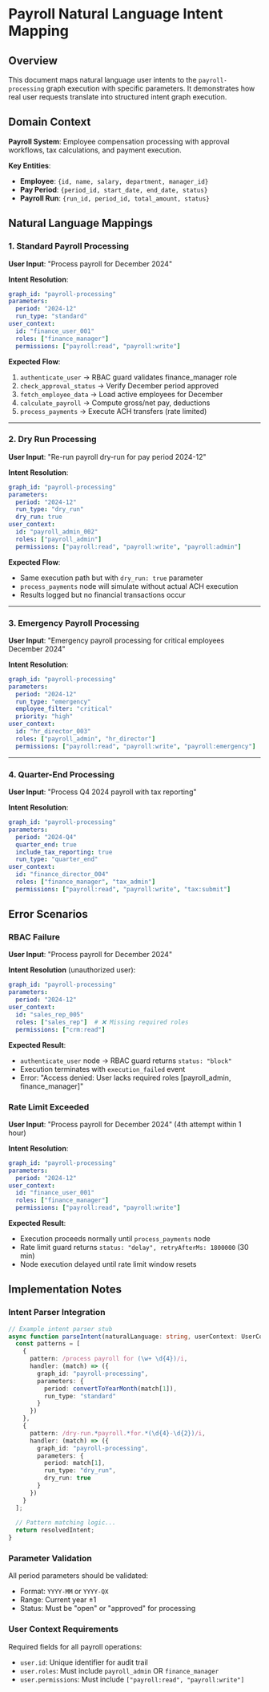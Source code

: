 # Payroll Natural Language Intent Mapping

## Overview

This document maps natural language user intents to the `payroll-processing` graph execution with specific parameters. It demonstrates how real user requests translate into structured intent graph execution.

## Domain Context

**Payroll System**: Employee compensation processing with approval workflows, tax calculations, and payment execution.

**Key Entities**:
- **Employee**: `{id, name, salary, department, manager_id}`
- **Pay Period**: `{period_id, start_date, end_date, status}` 
- **Payroll Run**: `{run_id, period_id, total_amount, status}`

## Natural Language Mappings

### 1. Standard Payroll Processing

**User Input**: "Process payroll for December 2024"

**Intent Resolution**:
```yaml
graph_id: "payroll-processing"
parameters:
  period: "2024-12"
  run_type: "standard"
user_context:
  id: "finance_user_001"  
  roles: ["finance_manager"]
  permissions: ["payroll:read", "payroll:write"]
```

**Expected Flow**:
1. `authenticate_user` → RBAC guard validates finance_manager role
2. `check_approval_status` → Verify December period approved
3. `fetch_employee_data` → Load active employees for December
4. `calculate_payroll` → Compute gross/net pay, deductions
5. `process_payments` → Execute ACH transfers (rate limited)

---

### 2. Dry Run Processing

**User Input**: "Re-run payroll dry-run for pay period 2024-12"

**Intent Resolution**:
```yaml
graph_id: "payroll-processing"
parameters:
  period: "2024-12"
  run_type: "dry_run"
  dry_run: true
user_context:
  id: "payroll_admin_002"
  roles: ["payroll_admin"] 
  permissions: ["payroll:read", "payroll:write", "payroll:admin"]
```

**Expected Flow**:
- Same execution path but with `dry_run: true` parameter
- `process_payments` node will simulate without actual ACH execution
- Results logged but no financial transactions occur

---

### 3. Emergency Payroll Processing

**User Input**: "Emergency payroll processing for critical employees December 2024"

**Intent Resolution**:
```yaml
graph_id: "payroll-processing"
parameters:
  period: "2024-12"
  run_type: "emergency"
  employee_filter: "critical"
  priority: "high"
user_context:
  id: "hr_director_003"
  roles: ["payroll_admin", "hr_director"]
  permissions: ["payroll:read", "payroll:write", "payroll:emergency"]
```

---

### 4. Quarter-End Processing

**User Input**: "Process Q4 2024 payroll with tax reporting"

**Intent Resolution**:
```yaml
graph_id: "payroll-processing"
parameters:
  period: "2024-Q4"
  quarter_end: true
  include_tax_reporting: true
  run_type: "quarter_end"
user_context:
  id: "finance_director_004"
  roles: ["finance_manager", "tax_admin"]
  permissions: ["payroll:read", "payroll:write", "tax:submit"]
```

## Error Scenarios

### RBAC Failure

**User Input**: "Process payroll for December 2024"

**Intent Resolution** (unauthorized user):
```yaml
graph_id: "payroll-processing"
parameters:
  period: "2024-12"
user_context:
  id: "sales_rep_005"
  roles: ["sales_rep"]  # ❌ Missing required roles
  permissions: ["crm:read"]
```

**Expected Result**: 
- `authenticate_user` node → RBAC guard returns `status: "block"`
- Execution terminates with `execution_failed` event
- Error: "Access denied: User lacks required roles [payroll_admin, finance_manager]"

### Rate Limit Exceeded

**User Input**: "Process payroll for December 2024" (4th attempt within 1 hour)

**Intent Resolution**:
```yaml
graph_id: "payroll-processing"
parameters:
  period: "2024-12"
user_context:
  id: "finance_user_001"
  roles: ["finance_manager"]
  permissions: ["payroll:read", "payroll:write"]
```

**Expected Result**:
- Execution proceeds normally until `process_payments` node
- Rate limit guard returns `status: "delay", retryAfterMs: 1800000` (30 min)
- Node execution delayed until rate limit window resets

## Implementation Notes

### Intent Parser Integration

```typescript
// Example intent parser stub
async function parseIntent(naturalLanguage: string, userContext: UserContext): Promise<IntentGraph> {
  const patterns = [
    {
      pattern: /process payroll for (\w+ \d{4})/i,
      handler: (match) => ({
        graph_id: "payroll-processing",
        parameters: { 
          period: convertToYearMonth(match[1]),
          run_type: "standard"
        }
      })
    },
    {
      pattern: /dry-run.*payroll.*for.*(\d{4}-\d{2})/i,
      handler: (match) => ({
        graph_id: "payroll-processing", 
        parameters: {
          period: match[1],
          run_type: "dry_run",
          dry_run: true
        }
      })
    }
  ];
  
  // Pattern matching logic...
  return resolvedIntent;
}
```

### Parameter Validation

All period parameters should be validated:
- Format: `YYYY-MM` or `YYYY-QX` 
- Range: Current year ±1
- Status: Must be "open" or "approved" for processing

### User Context Requirements

Required fields for all payroll operations:
- `user.id`: Unique identifier for audit trail
- `user.roles`: Must include `payroll_admin` OR `finance_manager`
- `user.permissions`: Must include `["payroll:read", "payroll:write"]` 